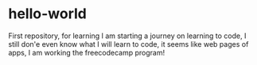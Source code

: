 # hello-world
First repository, for learning
I am starting a journey on learning to code, I still don'e even know what I will learn to code, it seems like web pages of apps, I am working the freecodecamp program!
